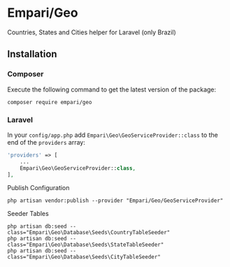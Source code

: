 Empari/Geo
==========
Countries, States and Cities helper for Laravel (only Brazil)

## Installation

### Composer

Execute the following command to get the latest version of the package:

```terminal
composer require empari/geo
```

### Laravel

In your `config/app.php` add `Empari\Geo\GeoServiceProvider::class` to the end of the `providers` array:

```php
'providers' => [
    ...
    Empari\Geo\GeoServiceProvider::class,
],
```

Publish Configuration

```shell
php artisan vendor:publish --provider "Empari/Geo/GeoServiceProvider"
```

Seeder Tables

```shell
php artisan db:seed --class="Empari\Geo\Database\Seeds\CountryTableSeeder" 
php artisan db:seed --class="Empari\Geo\Database\Seeds\StateTableSeeder"
php artisan db:seed --class="Empari\Geo\Database\Seeds\CityTableSeeder"
```